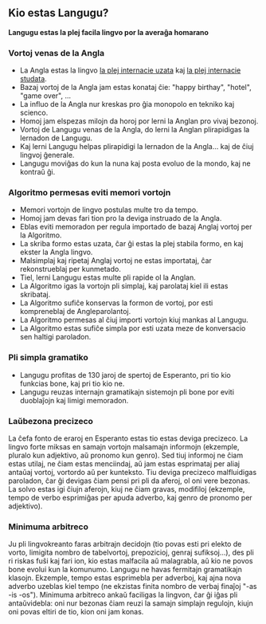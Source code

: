 ## Kio estas Langugu?
**Langugu estas la plej facila lingvo por la averaĝa homarano**

### Vortoj venas de la Angla
* La Angla estas la lingvo [la plej internacie uzata](https://en.wikipedia.org/wiki/List_of_territorial_entities_where_English_is_an_official_language) kaj [la plej internacie studata](https://en.wikipedia.org/wiki/List_of_languages_by_total_number_of_speakers).
* Bazaj vortoj de la Angla jam estas konataj ĉie: "happy birthay", "hotel", "game over", ...
* La influo de la Angla nur kreskas pro ĝia monopolo en tekniko kaj scienco.
* Homoj jam elspezas milojn da horoj por lerni la Anglan pro vivaj bezonoj.
* Vortoj de Langugu venas de la Angla, do lerni la Anglan plirapidigas la lernadon de Langugu.
* Kaj lerni Langugu helpas plirapidigi la lernadon de la Angla... kaj de ĉiuj lingvoj ĝenerale.
* Langugu moviĝas do kun la nuna kaj posta evoluo de la mondo, kaj ne kontraŭ ĝi.

### Algoritmo permesas eviti memori vortojn
* Memori vortojn de lingvo postulas multe tro da tempo.
* Homoj jam devas fari tion pro la deviga instruado de la Angla.
* Eblas eviti memoradon per regula importado de bazaj Anglaj vortoj per la Algoritmo.
* La skriba formo estas uzata, ĉar ĝi estas la plej stabila formo, en kaj ekster la Angla lingvo.
* Malsimplaj kaj ripetaj Anglaj vortoj ne estas importataj, ĉar rekonstrueblaj per kunmetado.
* Tiel, lerni Langugu estas multe pli rapide ol la Anglan.
* La Algoritmo igas la vortojn pli simplaj, kaj parolataj kiel ili estas skribataj.
* La Algoritmo sufiĉe konservas la formon de vortoj, por esti kompreneblaj de Angleparolantoj.
* La Algoritmo permesas al ĉiuj importi vortojn kiuj mankas al Langugu.
* La Algoritmo estas sufiĉe simpla por esti uzata meze de konversacio sen haltigi paroladon.

### Pli simpla gramatiko
* Langugu profitas de 130 jaroj de spertoj de Esperanto, pri tio kio funkcias bone, kaj pri tio kio ne.
* Langugu reuzas internajn gramatikajn sistemojn pli bone por eviti duoblaĵojn kaj limigi memoradon.

### Laŭbezona precizeco
La ĉefa fonto de eraroj en Esperanto estas tio estas deviga precizeco. La lingvo forte miksas en samajn vortojn malsamajn informojn (ekzemple, pluralo kun adjektivo, aŭ pronomo kun genro). Sed tiuj informoj ne ĉiam estas utilaj, ne ĉiam estas menciindaj, aŭ jam estas esprimataj per aliaj antaŭaj vortoj, vortordo aŭ per kunteksto. Tiu deviga precizeco malfluidigas paroladon, ĉar ĝi devigas ĉiam pensi pri pli da aferoj, ol oni vere bezonas. La solvo estas igi ĉiujn aferojn, kiuj ne ĉiam gravas, modifiloj (ekzemple, tempo de verbo esprimiĝas per apuda adverbo, kaj genro de pronomo per adjektivo).

### Minimuma arbitreco
Ju pli lingvokreanto faras arbitrajn decidojn (tio povas esti pri elekto de vorto, limigita nombro de tabelvortoj, prepozicioj, genraj sufiksoj...), des pli ri riskas fuŝi kaj fari ion, kio estas malfacila aŭ malagrabla, aŭ kio ne povos bone evolui kun la komunumo. Langugu ne havas fermitajn gramatikajn klasojn. Ekzemple, tempo estas esprimebla per adverboj, kaj ajna nova adverbo uzeblas kiel tempo (ne ekzistas finita nombro de verbaj finaĵoj "-as -is -os"). Minimuma arbitreco ankaŭ faciligas la lingvon, ĉar ĝi iĝas pli antaŭvidebla: oni nur bezonas ĉiam reuzi la samajn simplajn regulojn, kiujn oni povas eltiri de tio, kion oni jam konas.